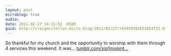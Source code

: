```yaml
---
layout: post
microblog: true
audio: 
date: 2011-02-27 14:15:52 -0500
guid: http://craigmcclellan.micro.blog/2011/02/27/t41939592621854721.html
---
```

So thankful for my church and the opportunity to worship with them through 4 services this weekend. It was... [tumblr.com/xiq1mopmt...](http://tumblr.com/xiq1mopmtc)
